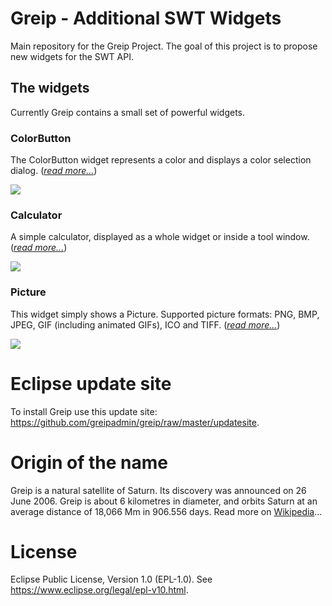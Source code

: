 # Greip - Additional SWT Widgets
Main repository for the Greip Project. The goal of this project is to propose new widgets for the SWT API.

## The widgets

Currently Greip contains a small set of powerful widgets.

### ColorButton
The ColorButton widget represents a color and displays a color selection dialog. (_[read more...](https://github.com/greipadmin/greip/wiki/ColorButton)_)

![](https://github.com/greipadmin/greip/raw/master/wiki/ColorButton.png)

### Calculator
A simple calculator, displayed as a whole widget or inside a tool window. (_[read more...](https://github.com/greipadmin/greip/wiki/Calculator)_)

![](https://github.com/greipadmin/greip/raw/master/wiki/Calculator.png)

### Picture
This widget simply shows a Picture. Supported picture formats: PNG, BMP, JPEG, GIF (including animated GIFs), ICO and TIFF. (_[read more...](https://github.com/greipadmin/greip/wiki/Picture)_)

![](https://github.com/greipadmin/greip/raw/master/wiki/Picture.png)

# Eclipse update site
To install Greip use this update site: https://github.com/greipadmin/greip/raw/master/updatesite.

# Origin of the name
Greip is a natural satellite of Saturn. Its discovery was announced on 26 June 2006. Greip is about 6 kilometres in diameter, and orbits Saturn at an average distance of 18,066 Mm in 906.556 days. Read more on [Wikipedia](https://en.wikipedia.org/wiki/Greip_(moon))...

# License
Eclipse Public License, Version 1.0 (EPL-1.0). See https://www.eclipse.org/legal/epl-v10.html.
